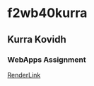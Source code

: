 # f2wb40kurra
## Kurra Kovidh
### WebApps Assignment

[RenderLink](https://f2wb40kurra.onrender.com/)